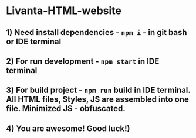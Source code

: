 # Livanta-HTML-website
## 1) Need install dependencies - `npm i` - in git bash or IDE terminal
## 2) For run development - `npm start` in IDE terminal
## 3) For build project - `npm run` build in IDE terminal. All HTML files, Styles, JS are assembled into one file. Minimized JS - obfuscated.
## 4) You are awesome! Good luck!)
